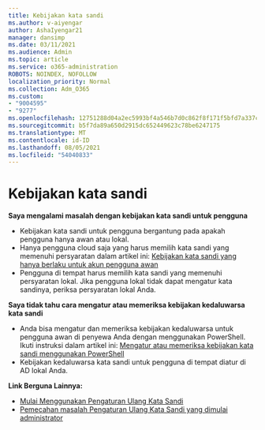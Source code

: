 ```yaml
---
title: Kebijakan kata sandi
ms.author: v-aiyengar
author: AshaIyengar21
manager: dansimp
ms.date: 03/11/2021
ms.audience: Admin
ms.topic: article
ms.service: o365-administration
ROBOTS: NOINDEX, NOFOLLOW
localization_priority: Normal
ms.collection: Adm_O365
ms.custom:
- "9004595"
- "9277"
ms.openlocfilehash: 12751288d04a2ec5993bf4a546b7d0c862f8f171f5bfd7a337cb79cb95792056
ms.sourcegitcommit: b5f7da89a650d2915dc652449623c78be6247175
ms.translationtype: MT
ms.contentlocale: id-ID
ms.lasthandoff: 08/05/2021
ms.locfileid: "54040833"
---
```

# <a name="password-policies"></a>Kebijakan kata sandi

**Saya mengalami masalah dengan kebijakan kata sandi untuk pengguna**

- Kebijakan kata sandi untuk pengguna bergantung pada apakah pengguna hanya awan atau lokal.
- Hanya pengguna cloud saja yang harus memilih kata sandi yang memenuhi persyaratan dalam artikel ini: [Kebijakan kata sandi yang hanya berlaku untuk akun pengguna awan](https://docs.microsoft.com/azure/active-directory/authentication/concept-sspr-policy?WT.mc_id=Portal-Microsoft_Azure_Support#password-policies-that-only-apply-to-cloud-user-accounts)
- Pengguna di tempat harus memilih kata sandi yang memenuhi persyaratan lokal. Jika pengguna lokal tidak dapat mengatur kata sandinya, periksa persyaratan lokal Anda.

**Saya tidak tahu cara mengatur atau memeriksa kebijakan kedaluwarsa kata sandi**

- Anda bisa mengatur dan memeriksa kebijakan kedaluwarsa untuk pengguna awan di penyewa Anda dengan menggunakan PowerShell. Ikuti instruksi dalam artikel ini: [Mengatur atau memeriksa kebijakan kata sandi menggunakan PowerShell](https://docs.microsoft.com/azure/active-directory/authentication/concept-sspr-policy?WT.mc_id=Portal-Microsoft_Azure_Support#set-or-check-the-password-policies-by-using-powershell)
- Kebijakan kedaluwarsa kata sandi untuk pengguna di tempat diatur di AD lokal Anda.

**Link Berguna Lainnya:**
- [Mulai Menggunakan Pengaturan Ulang Kata Sandi](https://docs.microsoft.com/azure/active-directory/authentication/concept-sspr-policy?WT.mc_id=Portal-Microsoft_Azure_Support#set-or-check-the-password-policies-by-using-powershell)
- [Pemecahan masalah Pengaturan Ulang Kata Sandi yang dimulai administrator](https://docs.microsoft.com/azure/active-directory/active-directory-passwords-troubleshoot?WT.mc_id=Portal-Microsoft_Azure_Support#troubleshoot-the-password-reset-portal)
